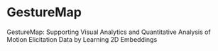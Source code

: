 # GestureMap
GestureMap: Supporting Visual Analytics and Quantitative Analysis of Motion Elicitation Data by Learning 2D Embeddings
